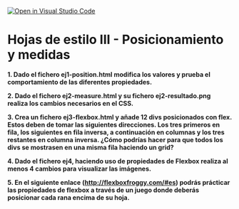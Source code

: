 [![Open in Visual Studio Code](https://classroom.github.com/assets/open-in-vscode-718a45dd9cf7e7f842a935f5ebbe5719a5e09af4491e668f4dbf3b35d5cca122.svg)](https://classroom.github.com/online_ide?assignment_repo_id=13505752&assignment_repo_type=AssignmentRepo)
# Hojas de estilo III - Posicionamiento y medidas

**1. Dado el fichero ej1-position.html modifica los valores y prueba el comportamiento de las diferentes propiedades.**

**2. Dado el fichero ej2-measure.html y su fichero ej2-resultado.png realiza los cambios necesarios en el CSS.**

**3. Crea un fichero ej3-flexbox.html y añade 12 divs posicionados con flex. Estos deben de tomar las siguientes direcciones. Los tres primeros en fila, los siguientes en fila inversa, a continuación en columnas y los tres restantes en columna inversa. ¿Cómo podrías hacer para que todos los divs se mostrasen en una misma fila haciendo un grid?**

**4. Dado el fichero ej4, haciendo uso de propiedades de Flexbox realiza al menos 4 cambios para visualizar las imágenes.**

**5. En el siguiente enlace (http://flexboxfroggy.com/#es) podrás prácticar las propiedades de flexbox a través de un juego donde deberás posicionar cada rana encima de su hoja.**


